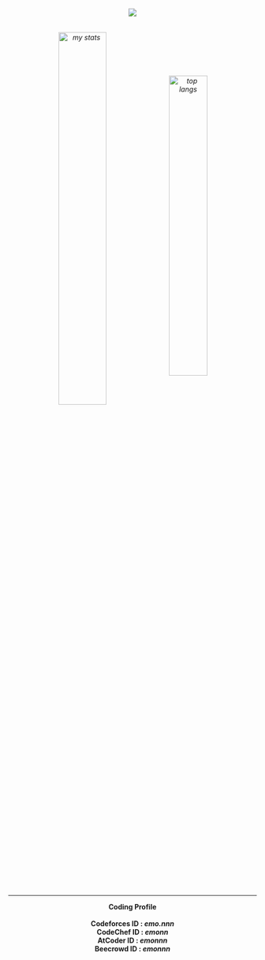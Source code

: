 <h6 align="center">
  
  ![](https://komarev.com/ghpvc/?username=emonislive&abbreviated=true&label=Profile+Visited&color=blueviolet&style=for-the-badge) 

</h6>

<h6 align="center"> 

  <img alt="my stats" align="center" width="44%" src="https://github-readme-stats.vercel.app/api?username=emonislive&show_icons=true&theme=tokyonight&hide_border=true"/>
  <img alt="top langs" align="center" width="39.5%" src="https://github-readme-stats.vercel.app/api/top-langs/?username=emonislive&layout=compact&theme=tokyonight&hide_border=true"/>

</h6>

<h4 align="center">

  ---

  Coding Profile <br/><br/>
  Codeforces ID : ***emo.nnn*** <br/>
  CodeChef ID : ***emonn*** <br/>
  AtCoder ID : ***emonnn*** <br/>
  Beecrowd ID : ***emonnn*** <br/>

</h4>
